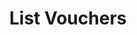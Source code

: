 ---
title: List Vouchers
type: endpoint
category: 639ba2628407100061f5faac
slug: list-vouchers
parentDoc: 639ba2658407100061f5faae
hidden: false
order: 1
---